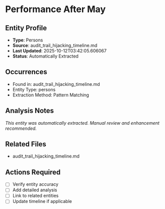 # Performance After May

## Entity Profile
- **Type**: Persons
- **Source**: audit_trail_hijacking_timeline.md
- **Last Updated**: 2025-10-12T03:42:05.606067
- **Status**: Automatically Extracted

## Occurrences
- Found in: audit_trail_hijacking_timeline.md
- Entity Type: persons
- Extraction Method: Pattern Matching

## Analysis Notes
*This entity was automatically extracted. Manual review and enhancement recommended.*

## Related Files
- audit_trail_hijacking_timeline.md

## Actions Required
- [ ] Verify entity accuracy
- [ ] Add detailed analysis
- [ ] Link to related entities
- [ ] Update timeline if applicable
